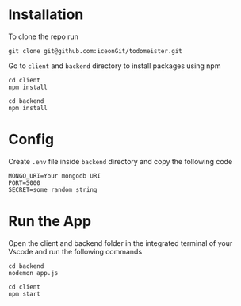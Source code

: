 # Installation

To clone the repo run

```
git clone git@github.com:iceonGit/todomeister.git
```

Go to `client` and `backend` directory to install packages using npm

```
cd client
npm install
```

```
cd backend
npm install
```

# Config

Create `.env` file inside `backend` directory and copy the following code

```
MONGO_URI=Your mongodb URI
PORT=5000
SECRET=some random string
```

# Run the App

Open the client and backend folder in the integrated terminal of your Vscode and run the following
commands

```
cd backend
nodemon app.js
```

```
cd client
npm start
```
